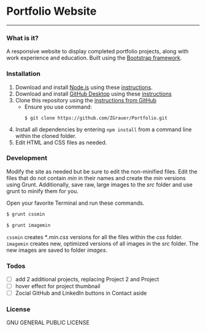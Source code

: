 # Portfolio Website
----

### What is it?
A responsive website to display completed portfolio projects, along with work experience and education. Built using the [Bootstrap framework](http://getbootstrap.com/).

### Installation
1. Download and install [Node.js](https://nodejs.org/en/download/) using these [instructions](https://docs.npmjs.com/getting-started/installing-node).
2. Download and install [GitHub Desktop](https://help.github.com/articles/set-up-git/) using these [instructions](https://help.github.com/articles/set-up-git/)
3. Clone this repository using the [instructions from GitHub](https://help.github.com/articles/cloning-a-repository/)
    * Ensure you use command:
        ```
        $ git clone https://github.com/ZGrauer/Portfolio.git
        ```
4. Install all dependencies by entering `npm install` from a command line within the cloned folder.
5. Edit HTML and CSS files as needed.

### Development
Modify the site as needed but be sure to edit the non-minified files. Edit the files that do not contain *min* in their names and create the *min* versions using Grunt. Additionally, save raw, large images to the *src* folder and use grunt to minify them for you.

Open your favorite Terminal and run these commands.
```sh
$ grunt cssmin
```

```sh
$ grunt imagemin
```

`cssmin` creates **.min.css* versions for all the files within the *css* folder.
`imagemin` creates new, optimized versions of all images in the *src* folder. The new images are saved to folder *images*.

### Todos
- [ ] add 2 additional projects, replacing Project 2 and Project
- [ ] hover effect for project thumbnail
- [ ] Zocial GitHub and LinkedIn buttons in Contact aside

### License
GNU GENERAL PUBLIC LICENSE
